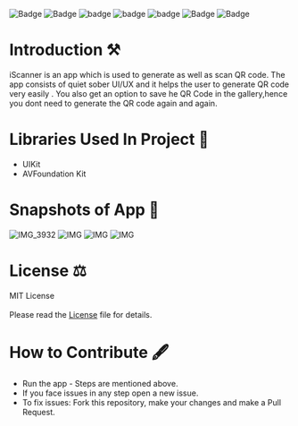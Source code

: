 
![Badge](https://img.shields.io/badge/License-MIT-yellow)
![Badge](https://img.shields.io/badge/Xcode-11.5-green)
![badge](https://img.shields.io/badge/Swift-5.0-red)
![badge](https://img.shields.io/badge/iOS-13-blue)
![badge](https://img.shields.io/badge/Platfrom-iOS-orange)
![Badge](https://img.shields.io/badge/QR-Scanner-yellowgreen)
![Badge](https://img.shields.io/badge/QR-Generator-black)

# Introduction ⚒  
iScanner is an app which is used to generate as well as scan QR code. The app consists of quiet sober UI/UX and it helps the user to generate QR code very easily . You also get an option to save he QR Code in the gallery,hence you dont need to generate the QR code again and again.

# Libraries Used In Project 📒 

* UIKit <br>
* AVFoundation Kit

# Snapshots of App 📸

![IMG_3932](https://user-images.githubusercontent.com/56252259/86163009-4c861700-bb2d-11ea-9eb9-c1ad329bc3fd.PNG)
![IMG](https://user-images.githubusercontent.com/56252259/86143878-9ad9ec80-bb12-11ea-8eed-7fe728f8dd18.png "Scanner View")
![IMG](https://user-images.githubusercontent.com/56252259/86143796-84cc2c00-bb12-11ea-94e0-c091e7d31944.png) 
![IMG](https://user-images.githubusercontent.com/56252259/86143840-91508480-bb12-11ea-8e66-056ef68b9684.png)

# License ⚖️  

MIT License<br>  
Please read the [License](https://github.com/gokulnair2001/iScanner-QR-Code-Reader-Generator-/blob/master/LICENSE "License") file for details.

# How to Contribute 🖋 

* Run the app - Steps are mentioned above.
* If you face issues in any step open a new issue.
* To fix issues: Fork this repository, make your changes and make a Pull Request. 


